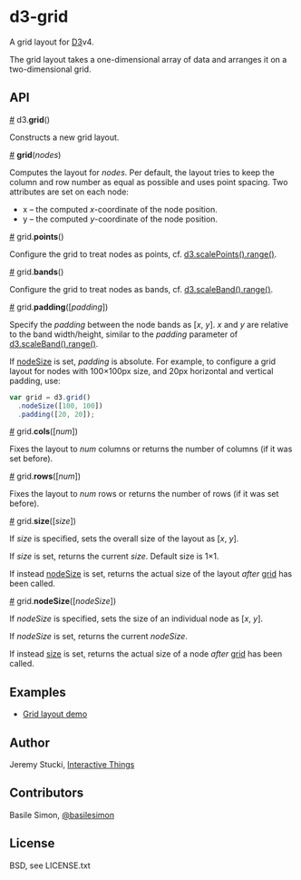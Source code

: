 # d3-grid

A grid layout for [D3](http://d3js.org)v4.

The grid layout takes a one-dimensional array of data and arranges it on a two-dimensional grid.

## API

<a name="layout-grid" href="#layout-grid">#</a> d3.<b>grid</b>()

Constructs a new grid layout.

<a name="grid" href="#grid">#</a> <b>grid</b>(<i>nodes</i>)

Computes the layout for <i>nodes</i>. Per default, the layout tries to keep the column and row number as equal as possible and uses point spacing. Two attributes are set on each node:

* x – the computed <i>x</i>-coordinate of the node position.
* y – the computed <i>y</i>-coordinate of the node position.

<a name="points" href="#points">#</a> grid.<b>points</b>()

Configure the grid to treat nodes as points, cf. [d3.scalePoints().range()](https://github.com/d3/d3-scale#point-scales).


<a name="bands" href="#bands">#</a> grid.<b>bands</b>()

Configure the grid to treat nodes as bands, cf. [d3.scaleBand().range()](https://github.com/d3/d3-scale#band-scales).

<a name="padding" href="#padding">#</a> grid.<b>padding</b>([<i>padding</i>])

Specify the <i>padding</i> between the node bands as [<i>x</i>, <i>y</i>]. <i>x</i> and <i>y</i> are relative to the band width/height, similar to the <i>padding</i> parameter of [d3.scaleBand().range()](https://github.com/mbostock/d3/wiki/Ordinal-Scales#wiki-ordinal_rangeBands).

If [nodeSize](#nodeSize) is set, <i>padding</i> is absolute. For example, to configure a grid layout for nodes with 100×100px size, and 20px horizontal and vertical padding, use:

```javascript
var grid = d3.grid()
  .nodeSize([100, 100])
  .padding([20, 20]);
```

<a name="cols" href="#cols">#</a> grid.<b>cols</b>([<i>num</i>])

Fixes the layout to <i>num</i> columns or returns the number of columns (if it was set before).

<a name="rows" href="#rows">#</a> grid.<b>rows</b>([<i>num</i>])

Fixes the layout to <i>num</i> rows or returns the number of rows (if it was set before).

<a name="size" href="#size">#</a> grid.<b>size</b>([<i>size</i>])

If <i>size</i> is specified, sets the overall size of the layout as [<i>x</i>, <i>y</i>]. 

If <i>size</i> is set, returns the current <i>size</i>. Default size is 1×1.

If instead [nodeSize](#nodeSize) is set, returns the actual size of the layout <i>after</i> [grid](#grid) has been called.

<a name="nodeSize" href="#nodeSize">#</a> grid.<b>nodeSize</b>([<i>nodeSize</i>])

If <i>nodeSize</i> is specified, sets the size of an individual node as [<i>x</i>, <i>y</i>].

If <i>nodeSize</i> is set, returns the current <i>nodeSize</i>.

If instead [size](#size) is set, returns the actual size of a node <i>after</i> [grid](#grid) has been called.

## Examples

* [Grid layout demo](http://bl.ocks.org/basilesimon/dbb876d063f2b0475824dbd6b16c251f)

## Author

Jeremy Stucki, [Interactive Things](http://interactivethings.com)

## Contributors

Basile Simon, [@basilesimon](https://twitter.com/basilesimon)

## License

BSD, see LICENSE.txt
